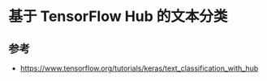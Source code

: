 # 基于 TensorFlow Hub 的文本分类



## 参考

- https://www.tensorflow.org/tutorials/keras/text_classification_with_hub
